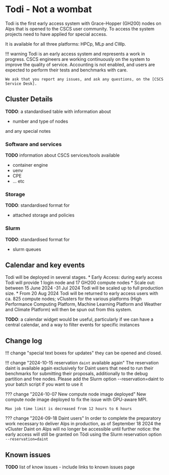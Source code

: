 # Todi - Not a wombat

Todi is the first early access system with Grace-Hopper (GH200) nodes on Alps that is opened to the CSCS user community.
To access the system projects need to have applied for special access.

It is available for all three platforms: HPCp, MLp and CWp.

!!! warning
    Todi is an early access system and represents a work in progress.
    CSCS engineers are working continuously on the system to improve the quality of service.
    Accounting is not enabled, and users are expected to perform their tests and benchmarks with care.

    We ask that you report any issues, and ask any questions, on the [CSCS Service Desk].

## Cluster Details

__TODO__: a standardised table with information about

* number and type of nodes

and any special notes

### Software and services

__TODO__ information about CSCS services/tools available

* container engine
* uenv
* CPE
* ... etc

### Storage

__TODO__: standardised format for

* attached storage and policies

### Slurm

__TODO__: standardised format for

* slurm queues

## Calendar and key events

Todi will be deployed in several stages.
    * Early Access: during early access Todi will provide 1 login node and 17 GH200 compute nodes
    * Scale out: between 15 June 2024 -31 Jul 2024 Todi will be scaled up to full production size.
    * From 20 Aug 2024 Todi will be returned to early access users with ca. 825 compute nodes; vClusters for the various platforms (High Performance Computing Platform, Machine Learning Platform and Weather and Climate Platform) will then be spun out from this system.


__TODO__: a calendar widget would be useful, particularly if we can have a central calendar, and a way to filter events for specific instances

## Change log

!!! change "special text boxes for updates"
    they can be opened and closed.

!!! change "2024-10-15 reservation `daint` available again"
    The reservation daint  is available again exclusively for Daint users that need to run their benchmarks for submitting their proposals, additionally to the debug  partition and free nodes.
    Please add the Slurm option --reservation=daint to your batch script if you want to use it

??? change "2024-10-07 New compute node image deployed"
    New compute node image deployed to fix the issue with GPU-aware MPI.

    Max job time limit is decreased from 12 hours to 6 hours

??? change "2024-09-18 Daint users"
    In order to complete the preparatory work necessary to deliver Alps in production, as of September 18 2024 the vCluster Daint on Alps will no longer be accessible until further notice: the early access will still be granted on Tödi using the Slurm reservation option `--reservation=daint`

## Known issues

__TODO__ list of know issues - include links to known issues page

[CSCS Service Desk]: https://jira.cscs.ch/plugins/servlet/desk
